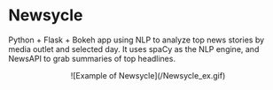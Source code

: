 # Newsycle
Python + Flask + Bokeh app using NLP to analyze top news stories by media outlet and selected day. It uses spaCy as the NLP engine, and NewsAPI to grab summaries of top headlines.
<div align="center">
![Example of Newsycle](/Newsycle_ex.gif)
</div>